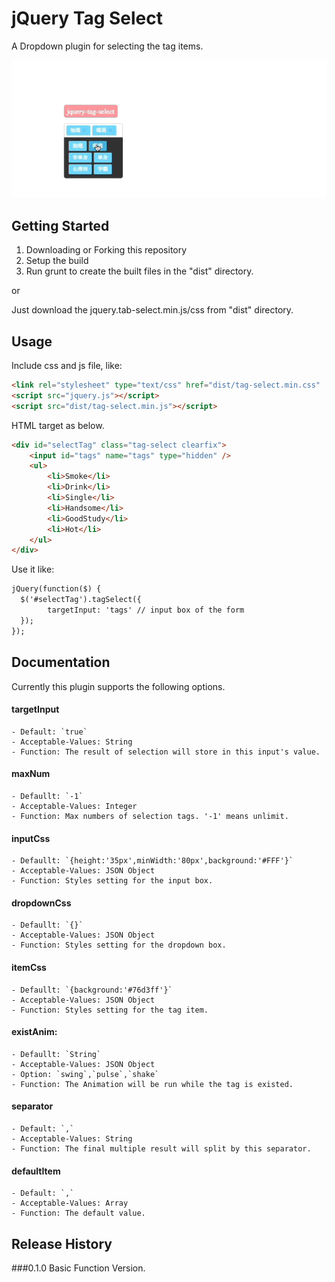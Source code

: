 # jQuery Tag Select

A Dropdown plugin for selecting the tag items.

![demo](https://raw.githubusercontent.com/superhos/jquery-tag-select/master/screenshot/tagselect.gif)

## Getting Started
1. Downloading or Forking this repository 
2. Setup the build
3. Run grunt to create the built files in the "dist" directory.

or 

Just download the jquery.tab-select.min.js/css from "dist" directory.

## Usage

Include css and js file, like:

```html
<link rel="stylesheet" type="text/css" href="dist/tag-select.min.css"  />
<script src="jquery.js"></script>
<script src="dist/tag-select.min.js"></script>
```
HTML target as below.

```html
<div id="selectTag" class="tag-select clearfix">
    <input id="tags" name="tags" type="hidden" />
    <ul>
        <li>Smoke</li>
        <li>Drink</li>
        <li>Single</li>
        <li>Handsome</li>
        <li>GoodStudy</li>
        <li>Hot</li>
    </ul>
</div>
```
Use it like:

```html
jQuery(function($) {
  $('#selectTag').tagSelect({
	  	targetInput: 'tags' // input box of the form
  });
});
```

## Documentation
Currently this plugin supports the following options.
#### targetInput
	- Default: `true`
	- Acceptable-Values: String
	- Function: The result of selection will store in this input's value. 

#### maxNum
	- Defaullt: `-1`
	- Acceptable-Values: Integer
	- Function: Max numbers of selection tags. '-1' means unlimit.

#### inputCss
	- Defaullt: `{height:'35px',minWidth:'80px',background:'#FFF'}`
	- Acceptable-Values: JSON Object
	- Function: Styles setting for the input box.

#### dropdownCss
	- Defaullt: `{}`
	- Acceptable-Values: JSON Object
	- Function: Styles setting for the dropdown box.

#### itemCss
	- Defaullt: `{background:'#76d3ff'}`
	- Acceptable-Values: JSON Object
	- Function: Styles setting for the tag item.

#### existAnim: 
	- Defaullt: `String`
	- Acceptable-Values: JSON Object
	- Option: `swing`,`pulse`,`shake`
	- Function: The Animation will be run while the tag is existed.

#### separator
	- Default: `,`
	- Acceptable-Values: String
	- Function: The final multiple result will split by this separator.

#### defaultItem
    - Default: `,`
	- Acceptable-Values: Array
	- Function: The default value.

## Release History
###0.1.0
Basic Function Version.
